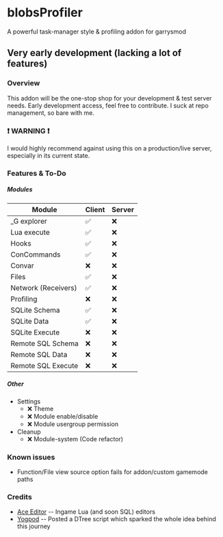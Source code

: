 # blobsProfiler
A powerful task-manager style &amp; profiling addon for garrysmod

## Very early development (lacking a lot of features)

### Overview
This addon will be the one-stop shop for your development & test server needs.
Early development access, feel free to contribute.
I suck at repo management, so bare with me.

### :exclamation: WARNING :exclamation:
I would highly recommend against using this on a production/live server, especially in its current state.

### Features & To-Do
##### Modules
| Module | Client | Server  |
| ------------ | ------------ | ------------ |
| _G explorer | :white_check_mark: | :x: |
| Lua execute | :white_check_mark: | :x: |
| Hooks | :white_check_mark: | :x: |
| ConCommands  | :white_check_mark: | :x: |
| Convar | :x: | :x: |
| Files | :white_check_mark: | :x: |
|  Network (Receivers)  | :white_check_mark: | :x: |
| Profiling | :x: | :x: |
| SQLite Schema | :white_check_mark: | :x: |
| SQLite Data | :white_check_mark: | :x: |
| SQLite Execute | :x: | :x: |
| Remote SQL Schema | :x: | :x: |
| Remote SQL Data | :x: | :x: |
| Remote SQL Execute | :x: | :x: |

##### Other
- Settings
  - :x: Theme
  - :x: Module enable/disable
  - :x: Module usergroup permission
- Cleanup
  - :x: Module-system (Code refactor)

### Known issues
- Function/File view source option fails for addon/custom gamemode paths

### Credits
- [Ace Editor](https://ace.c9.io/ "Ace Editor")
-- Ingame Lua (and soon SQL) editors
- [Yogpod](https://github.com/Yogpod "Yogpod")
-- Posted a DTree script which sparked the whole idea behind this journey
